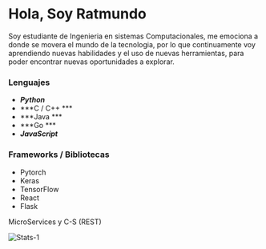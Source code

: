 # Hola, Soy Ratmundo #

Soy estudiante de Ingenieria en sistemas Computacionales, me emociona a donde se movera el mundo de la tecnologia, por lo que continuamente voy aprendiendo nuevas habilidades y el uso de nuevas herramientas, para poder encontrar nuevas oportunidades a explorar.

### Lenguajes ###
+ ***Python***
+ ***C / C++ ***
+ ***Java ***
+ ***Go ***
+ ***JavaScript***

### Frameworks / Bibliotecas ###
+ Pytorch
+ Keras
+ TensorFlow
+ React
+ Flask

MicroServices y C-S (REST)

![Stats-1](https://github-readme-stats.vercel.app/api?username=Raylynd6299&count_private=true&theme=darcula&show_icons=true)
